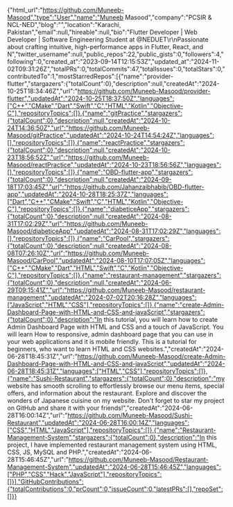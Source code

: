 {"html_url":"https://github.com/Muneeb-Masood","type":"User","name":"Muneeb Masood","company":"PCSIR & NCL-NED","blog":"","location":"Karachi, Pakistan","email":null,"hireable":null,"bio":"Flutter Developer | Web Developer | Software Engineering Student at @NEDUET\r\nPassionate about crafting intuitive, high-performance apps in Flutter, React, and N","twitter_username":null,"public_repos":22,"public_gists":0,"followers":4,"following":0,"created_at":"2023-09-14T12:15:53Z","updated_at":"2024-11-02T09:31:26Z","totalPRs":0,"totalCommits":47,"totalIssues":0,"totalStars":0,"contributedTo":1,"mostStarredRepos":[{"name":"provider-flutter","stargazers":{"totalCount":0},"description":null,"createdAt":"2024-10-25T18:34:46Z","url":"https://github.com/Muneeb-Masood/provider-flutter","updatedAt":"2024-10-25T18:37:50Z","languages":["C++","CMake","Dart","Swift","C","HTML","Kotlin","Objective-C"],"repositoryTopics":[]},{"name":"gitPractice","stargazers":{"totalCount":0},"description":null,"createdAt":"2024-10-24T14:36:50Z","url":"https://github.com/Muneeb-Masood/gitPractice","updatedAt":"2024-10-24T14:54:24Z","languages":[],"repositoryTopics":[]},{"name":"reactPractice","stargazers":{"totalCount":0},"description":null,"createdAt":"2024-10-23T18:56:52Z","url":"https://github.com/Muneeb-Masood/reactPractice","updatedAt":"2024-10-23T18:56:56Z","languages":[],"repositoryTopics":[]},{"name":"OBD-flutter-app","stargazers":{"totalCount":0},"description":null,"createdAt":"2024-09-18T17:03:45Z","url":"https://github.com/Jahanzaibhabib/OBD-flutter-app","updatedAt":"2024-10-28T18:25:37Z","languages":["Dart","C++","CMake","Swift","C","HTML","Kotlin","Objective-C"],"repositoryTopics":[]},{"name":"diabeticeApp","stargazers":{"totalCount":0},"description":null,"createdAt":"2024-08-31T17:02:29Z","url":"https://github.com/Muneeb-Masood/diabeticeApp","updatedAt":"2024-08-31T17:02:29Z","languages":[],"repositoryTopics":[]},{"name":"CarPool","stargazers":{"totalCount":0},"description":null,"createdAt":"2024-08-08T07:26:10Z","url":"https://github.com/Muneeb-Masood/CarPool","updatedAt":"2024-08-10T17:07:05Z","languages":["C++","CMake","Dart","HTML","Swift","C","Kotlin","Objective-C"],"repositoryTopics":[]},{"name":"restaurant-management","stargazers":{"totalCount":0},"description":null,"createdAt":"2024-06-29T09:15:41Z","url":"https://github.com/Muneeb-Masood/restaurant-management","updatedAt":"2024-07-02T20:16:28Z","languages":["JavaScript","HTML","CSS"],"repositoryTopics":[]},{"name":"create-Admin-Dashboard-Page-with-HTML-and-CSS-and-javaScript","stargazers":{"totalCount":0},"description":"In this tutorial, you will learn how to create Admin Dashboard Page with HTML and CSS and a touch of JavaScript. You will learn How to responsive, admin dashboard page that you can use in your web applications and it is mobile friendly. This is a tutorial for beginners, who want to learn HTML and CSS websites.","createdAt":"2024-06-28T18:45:31Z","url":"https://github.com/Muneeb-Masood/create-Admin-Dashboard-Page-with-HTML-and-CSS-and-javaScript","updatedAt":"2024-06-28T18:45:31Z","languages":["HTML","CSS"],"repositoryTopics":[]},{"name":"Sushi-Restaurant","stargazers":{"totalCount":0},"description":"my website has smooth scrolling to effortlessly browse our menu items, special offers, and information about the restaurant. Explore and discover the wonders of Japanese cuisine on my website. Don't forget to star my project on GitHub and share it with your friends!","createdAt":"2024-06-28T16:00:14Z","url":"https://github.com/Muneeb-Masood/Sushi-Restaurant","updatedAt":"2024-06-28T16:00:14Z","languages":["CSS","HTML","JavaScript"],"repositoryTopics":[]},{"name":"Restaurant-Management-System","stargazers":{"totalCount":0},"description":"In this project, I have implemented restaurant management system using HTML, CSS, JS, MySQL and PHP.","createdAt":"2024-06-28T15:46:45Z","url":"https://github.com/Muneeb-Masood/Restaurant-Management-System","updatedAt":"2024-06-28T15:46:45Z","languages":["PHP","CSS","Hack","JavaScript"],"repositoryTopics":[]}],"GitHubContributions":{"totalContributions":0,"prCount":0,"issueCount":0,"latestPRs":[],"repoSet":[]}}
